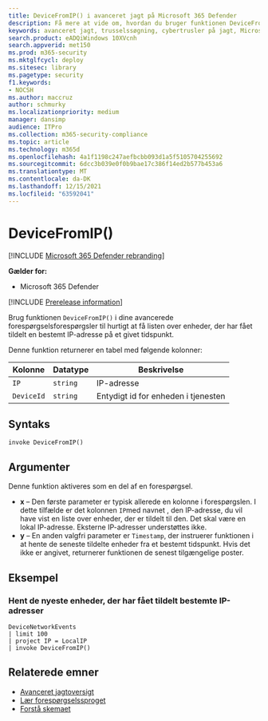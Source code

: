 ```yaml
---
title: DeviceFromIP() i avanceret jagt på Microsoft 365 Defender
description: Få mere at vide om, hvordan du bruger funktionen DeviceFromIP() til at hente de enheder, der har fået tildelt en bestemt IP-adresse
keywords: avanceret jagt, trusselssøgning, cybertrusler på jagt, Microsoft 365 Defender, microsoft 365, m365, søgning, forespørgsel, telemetri, skemareference, kusto, enhed, devicefromIP, funktion, berigende
search.product: eADQiWindows 10XVcnh
search.appverid: met150
ms.prod: m365-security
ms.mktglfcycl: deploy
ms.sitesec: library
ms.pagetype: security
f1.keywords:
- NOCSH
ms.author: maccruz
author: schmurky
ms.localizationpriority: medium
manager: dansimp
audience: ITPro
ms.collection: m365-security-compliance
ms.topic: article
ms.technology: m365d
ms.openlocfilehash: 4a1f1198c247aefbcbb093d1a5f5105704255692
ms.sourcegitcommit: 6dcc3b039e0f0b9bae17c386f14ed2b577b453a6
ms.translationtype: MT
ms.contentlocale: da-DK
ms.lasthandoff: 12/15/2021
ms.locfileid: "63592041"
---
```

# <a name="devicefromip"></a>DeviceFromIP()

[!INCLUDE [Microsoft 365 Defender rebranding](../includes/microsoft-defender.md)]


**Gælder for:**
- Microsoft 365 Defender


[!INCLUDE [Prerelease information](../includes/prerelease.md)]


Brug funktionen `DeviceFromIP()` i dine avancerede [](advanced-hunting-overview.md) forespørgselsforespørgsler til hurtigt at få listen over enheder, der har fået tildelt en bestemt IP-adresse på et givet tidspunkt. 

Denne funktion returnerer en tabel med følgende kolonner:

| Kolonne | Datatype | Beskrivelse |
|------------|-------------|-------------|
| `IP` | `string` | IP-adresse  |
| `DeviceId` | `string` | Entydigt id for enheden i tjenesten |


## <a name="syntax"></a>Syntaks

```kusto
invoke DeviceFromIP()
```

## <a name="arguments"></a>Argumenter

Denne funktion aktiveres som en del af en forespørgsel.

- **x** – Den første parameter er typisk allerede en kolonne i forespørgslen. I dette tilfælde er det kolonnen `IP`med navnet , den IP-adresse, du vil have vist en liste over enheder, der er tildelt til den. Det skal være en lokal IP-adresse. Eksterne IP-adresser understøttes ikke.
- **y** – En anden valgfri parameter er `Timestamp`, der instruerer funktionen i at hente de seneste tildelte enheder fra et bestemt tidspunkt. Hvis det ikke er angivet, returnerer funktionen de senest tilgængelige poster.

## <a name="example"></a>Eksempel


### <a name="get-the-latest-devices-that-have-been-assigned-specific-ip-addresses"></a>Hent de nyeste enheder, der har fået tildelt bestemte IP-adresser

```kusto
DeviceNetworkEvents 
| limit 100 
| project IP = LocalIP 
| invoke DeviceFromIP()
```

## <a name="related-topics"></a>Relaterede emner
- [Avanceret jagtoversigt](advanced-hunting-overview.md)
- [Lær forespørgselssproget](advanced-hunting-query-language.md)
- [Forstå skemaet](advanced-hunting-schema-tables.md)
